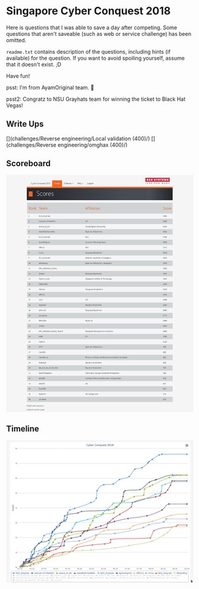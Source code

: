 
# Singapore Cyber Conquest 2018

Here is questions that I was able to save a day after competing.
Some questions that aren't saveable (such as web or service challenge) has been omitted.

`readme.txt` contains description of the questions, including hints (if available) for the question. If you  want to avoid spoiling yourself, assume that it doesn't exist. ;D

Have fun!

psst: I'm from AyamOriginal team. 👋

psst2: Congratz to NSU Grayhats team for winning the ticket to Black Hat Vegas!

## Write Ups
[](challenges/Reverse engineering/Local validation (400)/)
[](challenges/Reverse engineering/omghax (400)/)


## Scoreboard
![](scoreboard.png)

## Timeline
![](submission-timeline.png)
